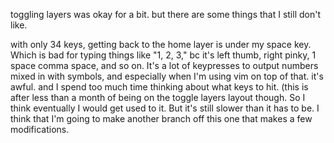 toggling layers was okay for a bit. but there are some things that I still don't like. 

with only 34 keys, getting back to the home layer is under my space key. Which is bad for typing things like "1, 2, 3," bc it's left thumb, right pinky, 1 space comma space, and so on. It's a lot of keypresses to output numbers mixed in with symbols, and especially when I'm using vim on top of that. it's awful. and I spend too much time thinking about what keys to hit. (this is after less than a month of being on the toggle layers layout though. So I think eventually I would get used to it. But it's still slower than it has to be. I think that I'm going to make another branch off this one that makes a few modifications.  



